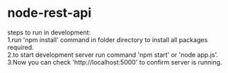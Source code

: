 # node-rest-api

steps to run in development:<br/>
1.run 'npm install' command in folder directory to install all packages required.<br/>
2.to start development server run command 'npm start' or 'node app.js'.<br/>
3.Now you can check 'http://localhost:5000' to confirm server is running.<br/>
